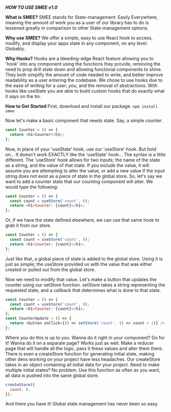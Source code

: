**_HOW TO USE SMEE v1.0_**

**What is SMEE?**
SMEE stands for State-management: Easily Everywhere; meaning the amount of work you as a user of our library has to do is lessened greatly in comparison to other State-management options.

**Why use SMEE?**
We offer a simple, easy to use React hook to access, modify, and display your apps state in any component, on any level. Globably.

**Why Hooks?**
Hooks are a bleeding-edge React feature allowing you to 'hook' into any component using the functions they provide, removing the need to prop drill state down and allowing functional components to shine. They both simplify the amount of code needed to write, and better improve readability as a user entering the codebase.
We chose to use hooks due to the ease of writing for a user; _you_, and the removal of abstractions. With hooks like useState you are able to build custom hooks that do exactly what it says on the tin.

**How to Get Started**
First, download and install our package.
`npm install smee`

Now let's make a basic component that needs state. Say, a simple counter.

```javascript
const Counter = () => {
  return <h1>Counter</h1>;
};
```

Now, in place of your 'useState' hook, use our 'useStore' hook. But hold on... It doesn't work EXACTLY like the 'useState' hook... The syntax is a little different. The 'useStore' hook allows for two inputs; the name of the state as a string, and the value of that state. If you include the value, it will assume you are attempting to alter the value, or add a new value if the input string does not exist as a piece of state in the global store. So, let's say we want to add a counter state that our counting component will alter. We would type the following:

```javascript
const Counter = () => {
  const count = useStore('count', 0);
  return <h1>Counter: {count}</h1>;
};
```

Or, if we have the state defined elsewhere, we can use that same hook to grab it from our store.

```javascript
const Counter = () => {
  const count = useStore('count', 0);
  return <h1>Counter: {count}</h1>;
};
```

Just like that, a global piece of state is added to the global store. Using it is just as simple; the useStore provided us with the value that was either created or pulled out from the global store.

Now we need to modify that value. Let's make a button that updates the counter using our setStore function. setStore takes a string representing the requested state, and a callback that determines what is done to that state.

```javascript
const Counter = () => {
  const count = useStore('count', 0);
  return <h1>Counter: {count}</h1>;
};
const CounterUpdate = () => {
  return <button onClick={() => setStore('count', () => count + 1)} />;
};
```

Where you do this is up to you. Wanna do it right in your component? Go for it! Wanna do it on a separate page? Works just as well. Make a reducer page that will handle all the logic, pass it these values and alter them there. There is even a createStore function for generating initial state, making other devs working on your project have less headaches. Our createStore takes in an object containing all initial data for your project. Need to make multiple initial states? No problem. Use this function as often as you want, all data is pushed into the same global store.

```javascript
createStore({
  count: 0,
});
```

And there you have it! Global state management has never been so easy.
